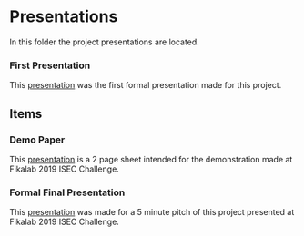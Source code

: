 # Presentations

In this folder the project presentations are located. 

### First Presentation
This [presentation](https://github.com/l-silvestre/fikalab/blob/master/Presentations/First%20Presentation.pptx) was the first formal presentation made for this project. 

## Items
### Demo Paper 
This [presentation](https://github.com/l-silvestre/fikalab/blob/master/Presentations/Demo%202%20Pages.pdf) is a 2 page sheet intended for the demonstration made at Fikalab 2019 ISEC Challenge.

### Formal Final Presentation
This [presentation](https://github.com/l-silvestre/fikalab/blob/master/Presentations/Fikalab_ISEC_Apresentacao.pptx) was made for a 5 minute pitch of this project presented at Fikalab 2019 ISEC Challenge.
